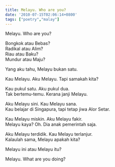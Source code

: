 ```yaml
---
title: Melayu. Who are you?
date: '2010-07-15T02:06:14+0800'
tags: ["poetry","malay"]
---
```

<p>Melayu. Who are you?</p>
<p>Bongkok atau Bebas?<br />
Radikal atau Alim?<br />
Riau atau Baku?<br />
Mundur atau Maju?</p>
<p>Yang aku tahu, Melayu bukan satu.</p>
<p>Kau Melayu. Aku Melayu. Tapi samakah kita?</p>
<p>Kau pukul satu. Aku pukul dua.<br />
Tak bertemu-temu. Kerana janji Melayu.</p>
<p>Aku Melayu sini. Kau Melayu sana.<br />
Kau belajar di Singapura, tapi tetap jiwa Alor Setar.</p>
<p>Kau Melayu miskin. Aku Melayu fakir.<br />
Melayu kaya? Oh. Dia anak pemerintah saja.</p>
<p>Aku Melayu terdidik. Kau Melayu terlanjur.<br />
Kalaulah sama, Melayu apakah kita?</p>
<p>Melayu ini atau Melayu itu?</p>
<p>Melayu. What are you doing?</p>
